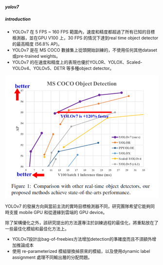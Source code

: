 ##### yolov7

##### introduction
* YOLOv7 在 5 FPS ~ 160 FPS 範圍內，速度和精度都超過了所有已知的目標檢測器，並在GPU V100 上，30 FPS 的情況下達到real time object detector 的最高精度 (56.8% AP)。
* YOLOv7 是在 MS COCO 數據集上從頭開始訓練的，不使用任何其他dataset或pre-trained weights。
* YOLOv7 的在速度和精度上的表現也優於YOLOR、YOLOX、Scaled-YOLOv4、YOLOv5、DETR 等多種object detector。

![](assets/markdown-img-paste-20220709160500423.png)

YOLOv7 的發展方向與當前主流的實時目標檢測器不同，研究團隊希望它能夠同時支援 mobile GPU 和從邊緣到雲端的 GPU device。

除了架構優化之外，該研究提出的方法還專注於訓練過程的最佳化，將重點放在了一些最佳化模組和最佳化方法上。

* YOLOv7設計出bag-of-freebies方法增加detection的準確度而且不須額外增加推論成本
* 使用 re-parameterized 模組替換掉原來的模組，以及使用dynamic label assignment 處理不同輸出層的分配問題。

